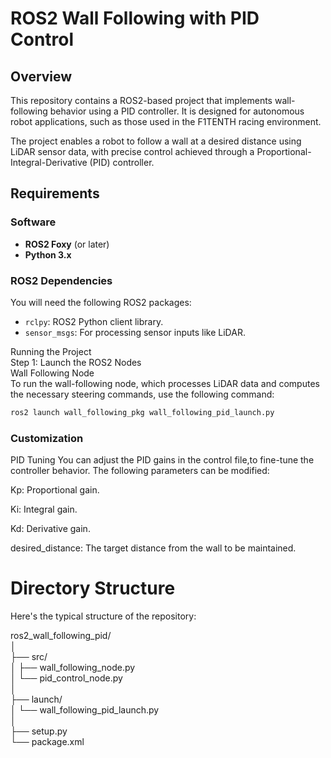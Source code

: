 # ROS2 Wall Following with PID Control

## Overview

This repository contains a ROS2-based project that implements wall-following behavior using a PID controller. It is designed for autonomous robot applications, such as those used in the F1TENTH racing environment.

The project enables a robot to follow a wall at a desired distance using LiDAR sensor data, with precise control achieved through a Proportional-Integral-Derivative (PID) controller.

## Requirements

### Software

- **ROS2 Foxy** (or later)
- **Python 3.x**

### ROS2 Dependencies

You will need the following ROS2 packages:  
- `rclpy`: ROS2 Python client library.  
- `sensor_msgs`: For processing sensor inputs like LiDAR.  

Running the Project  
Step 1: Launch the ROS2 Nodes  
Wall Following Node  
To run the wall-following node, which processes LiDAR data and computes the necessary steering commands, use the following command:  

```bash
ros2 launch wall_following_pkg wall_following_pid_launch.py
```

### Customization
PID Tuning
You can adjust the PID gains in the control file,to fine-tune the controller behavior. The following parameters can be modified:   

Kp: Proportional gain.  

Ki: Integral gain.  

Kd: Derivative gain.  

desired_distance: The target distance from the wall to be maintained.  

# Directory Structure  
Here's the typical structure of the repository:   

ros2_wall_following_pid/  
│  
├── src/  
│   ├── wall_following_node.py            
│   └── pid_control_node.py           
│  
├── launch/  
│   └── wall_following_pid_launch.py    
│  
├── setup.py                    
└── package.xml                          






